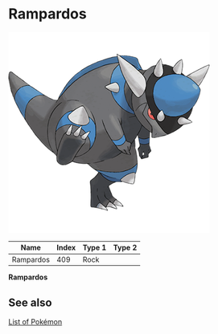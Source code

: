 # Rampardos


![Rampardos](images/409.png)

| **Name** | **Index** | **Type 1** | **Type 2** |
|----|----|----|----|
| Rampardos | 409 | Rock  |  |

**Rampardos** 

## See also

[List of Pokémon](../pokemon.md)
